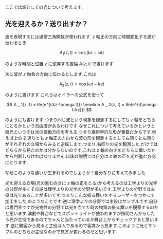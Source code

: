 ここでは波としての光について考えます.

## 光を迎えるか？送り出すか？

波を表現するには通常三角関数が使われます. $z$ 軸正の方向に時間変化する波が伝わるとき

$$
A _ 1(z, t) = \cos{(kz-\omega t)}
$$

のような時間と位置 $z$ に依存する振幅 $A(z,t)$ で書けます.

次に波が $z$ 軸負の方向に伝わるとします.これは

$$
A _ 2(z, t) = \cos{(\omega t-kz)}
$$

のように書けます.これらはオイラーの公式を使って

$$
A _ 1(z, t) = Re(e^{i(kz-\omega t)}) \newline
A _ 2(z, t) = Re(e^{i(\omega t-kz)})
$$

のようにも書けます.つまり同じ波という現象を観測するにしても $z$ 軸をどちらにとるかという自由度があるわけです.なぜこれについて考えているかというと偏光というのは光の振動方向を考える,つまり幾何学的な形が重要だからです.例えば上の $2$ 通りとも $z$ 軸正の方向から波の形を観測するとして右回りと左回りがそれぞれの立場からみると逆転します.つまり,右回りの光を観測した,だけではどちらから見たのかは分からないのです.これは $z$ 軸の向きをどちらに置いたかから判断しなければなりません.以後の説明では自分は $z$ 軸の正を光が進む方向にとります.

なぜこのような違いが生まれるのでしょうか？自分なりに考えてみました.

光を迎える立場(光の進む向きに $z$ 軸の正をとる)から考えるのは工学よりの光学の分野が多くその逆は理学よりの光学の分野が多いです.工学よりの分野では主役は光であることが多いです.つまりこんな振る舞いをするレーザーをつかって加工をした,のようなことです.逆に理学よりの分野では主役はサンプルです.自分は専門外ですが光物性の分野では光を当てた時の物質の振る舞いを観察するのだと思います.演劇や舞台などでスポットライトが使われますが照明さんからしたら光が主役であるのでちゃんと当たっているか舞台上からチェックすると思います.逆に観客から見ると主役は人であるので客席から見ます.このように光とサンプルのどちらが主役なのかで見方が変わるのだと思います.